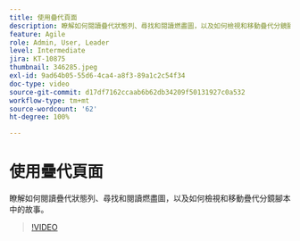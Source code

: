 ```yaml
---
title: 使用疊代頁面
description: 瞭解如何閱讀疊代狀態列、尋找和閱讀燃盡圖，以及如何檢視和移動疊代分鏡腳本中的故事。
feature: Agile
role: Admin, User, Leader
level: Intermediate
jira: KT-10875
thumbnail: 346285.jpeg
exl-id: 9ad64b05-55d6-4ca4-a8f3-89a1c2c54f34
doc-type: video
source-git-commit: d17df7162ccaab6b62db34209f50131927c0a532
workflow-type: tm+mt
source-wordcount: '62'
ht-degree: 100%

---
```


# 使用疊代頁面

瞭解如何閱讀疊代狀態列、尋找和閱讀燃盡圖，以及如何檢視和移動疊代分鏡腳本中的故事。

>[!VIDEO](https://video.tv.adobe.com/v/346285/?quality=12&learn=on&enablevpops)
